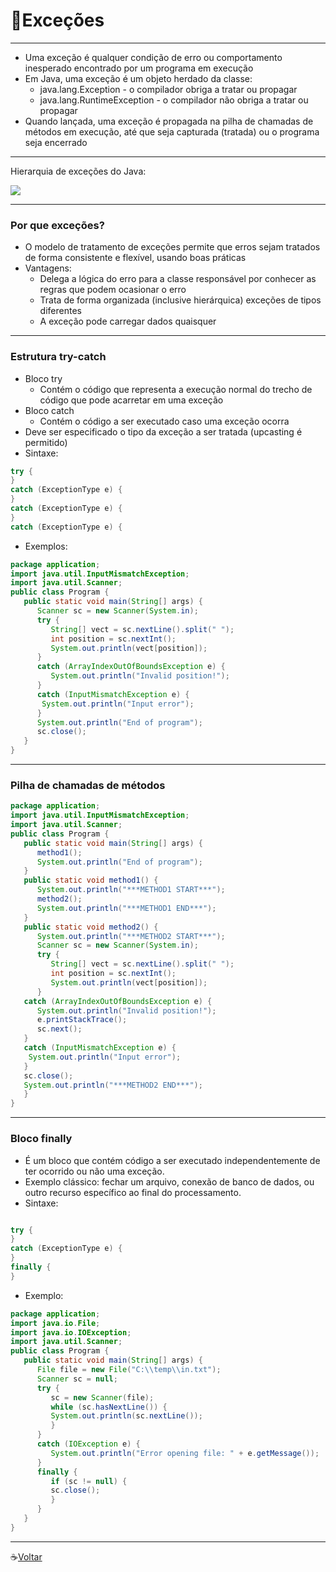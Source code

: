 # :floppy_disk:Exceções
---
* Uma exceção é qualquer condição de erro ou comportamento
inesperado encontrado por um programa em execução
* Em Java, uma exceção é um objeto herdado da classe:
   * java.lang.Exception - o compilador obriga a tratar ou propagar
   * java.lang.RuntimeException - o compilador não obriga a tratar ou propagar
* Quando lançada, uma exceção é propagada na pilha de chamadas de métodos em execução, até que seja capturada (tratada) ou o
programa seja encerrado
---

Hierarquia de exceções do Java:

![](https://github.com/Dev-HideyukiTakahashi/Essencial/blob/master/pasta_essencial/java/java-intermediario/img/hierarquia.jpg)

---

### Por que exceções?
* O modelo de tratamento de exceções permite que erros sejam
tratados de forma consistente e flexível, usando boas práticas
* Vantagens:
   * Delega a lógica do erro para a classe responsável por conhecer as regras que
podem ocasionar o erro
   * Trata de forma organizada (inclusive hierárquica) exceções de tipos diferentes
   * A exceção pode carregar dados quaisquer

---

### Estrutura try-catch
* Bloco try
   * Contém o código que representa a execução normal do trecho de código que
pode acarretar em uma exceção
* Bloco catch
   * Contém o código a ser executado caso uma exceção ocorra
* Deve ser especificado o tipo da exceção a ser tratada (upcasting é permitido)
* Sintaxe:
```JAVA
try {
}
catch (ExceptionType e) {
}
catch (ExceptionType e) {
}
catch (ExceptionType e) {
```
* Exemplos:
```Java
package application;
import java.util.InputMismatchException;
import java.util.Scanner;
public class Program {
   public static void main(String[] args) {
      Scanner sc = new Scanner(System.in);
      try {
         String[] vect = sc.nextLine().split(" ");
         int position = sc.nextInt();
         System.out.println(vect[position]);
      }
      catch (ArrayIndexOutOfBoundsException e) {
         System.out.println("Invalid position!");
      }
      catch (InputMismatchException e) {
       System.out.println("Input error");
      }
      System.out.println("End of program");
      sc.close();
   }
}
```

---
### Pilha de chamadas de métodos
```Java
package application;
import java.util.InputMismatchException;
import java.util.Scanner;
public class Program {
   public static void main(String[] args) {
      method1();  
      System.out.println("End of program");
   }
   public static void method1() {
      System.out.println("***METHOD1 START***");
      method2();
      System.out.println("***METHOD1 END***");
   }
   public static void method2() {
      System.out.println("***METHOD2 START***");
      Scanner sc = new Scanner(System.in);
      try {
         String[] vect = sc.nextLine().split(" ");
         int position = sc.nextInt();
         System.out.println(vect[position]);
      }
   catch (ArrayIndexOutOfBoundsException e) {
      System.out.println("Invalid position!");
      e.printStackTrace();
      sc.next();
   }
   catch (InputMismatchException e) {
    System.out.println("Input error");
   }
   sc.close();
   System.out.println("***METHOD2 END***");
   }
}
```

---
### Bloco finally
* É um bloco que contém código a ser executado independentemente de ter
ocorrido ou não uma exceção.
* Exemplo clássico: fechar um arquivo, conexão de banco de dados, ou outro
recurso específico ao final do processamento.
* Sintaxe:
```Java

try {
}
catch (ExceptionType e) {
}
finally {
}
```
* Exemplo:
```Java
package application;
import java.io.File;
import java.io.IOException;
import java.util.Scanner;
public class Program {
   public static void main(String[] args) {
      File file = new File("C:\\temp\\in.txt");
      Scanner sc = null;
      try {
         sc = new Scanner(file);
         while (sc.hasNextLine()) {
         System.out.println(sc.nextLine());
         }
      }
      catch (IOException e) {
         System.out.println("Error opening file: " + e.getMessage());
      }
      finally {
         if (sc != null) {
         sc.close();
         }
      }
   }
}
```

---

:coffee:[Voltar](https://github.com/Dev-HideyukiTakahashi/Programador-Essencial)

